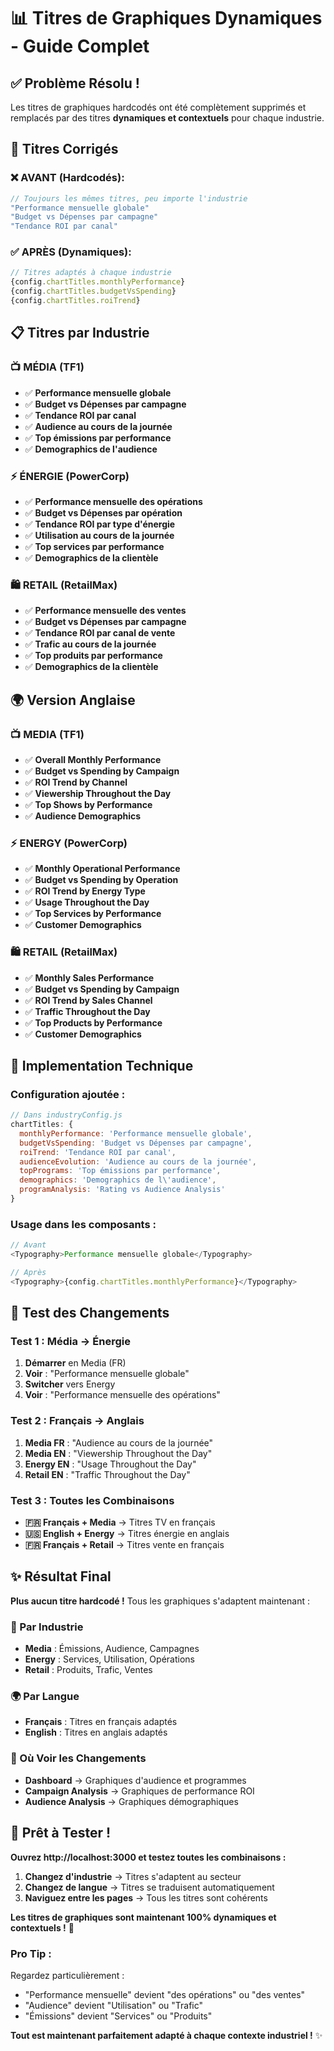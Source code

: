 # 📊 Titres de Graphiques Dynamiques - Guide Complet

## ✅ **Problème Résolu !**

Les titres de graphiques hardcodés ont été complètement supprimés et remplacés par des titres **dynamiques et contextuels** pour chaque industrie.

## 🎯 **Titres Corrigés**

### **❌ AVANT (Hardcodés):**
```javascript
// Toujours les mêmes titres, peu importe l'industrie
"Performance mensuelle globale"
"Budget vs Dépenses par campagne"
"Tendance ROI par canal"
```

### **✅ APRÈS (Dynamiques):**
```javascript
// Titres adaptés à chaque industrie
{config.chartTitles.monthlyPerformance}
{config.chartTitles.budgetVsSpending}
{config.chartTitles.roiTrend}
```

## 📋 **Titres par Industrie**

### **📺 MÉDIA (TF1)**
- ✅ **Performance mensuelle globale**
- ✅ **Budget vs Dépenses par campagne**
- ✅ **Tendance ROI par canal**
- ✅ **Audience au cours de la journée**
- ✅ **Top émissions par performance**
- ✅ **Demographics de l'audience**

### **⚡ ÉNERGIE (PowerCorp)**
- ✅ **Performance mensuelle des opérations**
- ✅ **Budget vs Dépenses par opération**
- ✅ **Tendance ROI par type d'énergie**
- ✅ **Utilisation au cours de la journée**
- ✅ **Top services par performance**
- ✅ **Demographics de la clientèle**

### **🛍️ RETAIL (RetailMax)**
- ✅ **Performance mensuelle des ventes**
- ✅ **Budget vs Dépenses par campagne**
- ✅ **Tendance ROI par canal de vente**
- ✅ **Trafic au cours de la journée**
- ✅ **Top produits par performance**
- ✅ **Demographics de la clientèle**

## 🌍 **Version Anglaise**

### **📺 MEDIA (TF1)**
- ✅ **Overall Monthly Performance**
- ✅ **Budget vs Spending by Campaign**
- ✅ **ROI Trend by Channel**
- ✅ **Viewership Throughout the Day**
- ✅ **Top Shows by Performance**
- ✅ **Audience Demographics**

### **⚡ ENERGY (PowerCorp)**
- ✅ **Monthly Operational Performance**
- ✅ **Budget vs Spending by Operation**
- ✅ **ROI Trend by Energy Type**
- ✅ **Usage Throughout the Day**
- ✅ **Top Services by Performance**
- ✅ **Customer Demographics**

### **🛍️ RETAIL (RetailMax)**
- ✅ **Monthly Sales Performance**
- ✅ **Budget vs Spending by Campaign**
- ✅ **ROI Trend by Sales Channel**
- ✅ **Traffic Throughout the Day**
- ✅ **Top Products by Performance**
- ✅ **Customer Demographics**

## 🔧 **Implementation Technique**

### **Configuration ajoutée :**
```javascript
// Dans industryConfig.js
chartTitles: {
  monthlyPerformance: 'Performance mensuelle globale',
  budgetVsSpending: 'Budget vs Dépenses par campagne',
  roiTrend: 'Tendance ROI par canal',
  audienceEvolution: 'Audience au cours de la journée',
  topPrograms: 'Top émissions par performance',
  demographics: 'Demographics de l\'audience',
  programAnalysis: 'Rating vs Audience Analysis'
}
```

### **Usage dans les composants :**
```javascript
// Avant
<Typography>Performance mensuelle globale</Typography>

// Après
<Typography>{config.chartTitles.monthlyPerformance}</Typography>
```

## 🧪 **Test des Changements**

### **Test 1 : Média → Énergie**
1. **Démarrer** en Media (FR)
2. **Voir** : "Performance mensuelle globale"
3. **Switcher** vers Energy
4. **Voir** : "Performance mensuelle des opérations"

### **Test 2 : Français → Anglais**
1. **Media FR** : "Audience au cours de la journée"
2. **Media EN** : "Viewership Throughout the Day"
3. **Energy EN** : "Usage Throughout the Day"
4. **Retail EN** : "Traffic Throughout the Day"

### **Test 3 : Toutes les Combinaisons**
- **🇫🇷 Français + Media** → Titres TV en français
- **🇺🇸 English + Energy** → Titres énergie en anglais
- **🇫🇷 Français + Retail** → Titres vente en français

## ✨ **Résultat Final**

**Plus aucun titre hardcodé !** Tous les graphiques s'adaptent maintenant :

### **🎯 Par Industrie**
- **Media** : Émissions, Audience, Campagnes
- **Energy** : Services, Utilisation, Opérations
- **Retail** : Produits, Trafic, Ventes

### **🌍 Par Langue**
- **Français** : Titres en français adaptés
- **English** : Titres en anglais adaptés

### **📍 Où Voir les Changements**
- **Dashboard** → Graphiques d'audience et programmes
- **Campaign Analysis** → Graphiques de performance ROI
- **Audience Analysis** → Graphiques démographiques

## 🚀 **Prêt à Tester !**

**Ouvrez http://localhost:3000 et testez toutes les combinaisons :**

1. **Changez d'industrie** → Titres s'adaptent au secteur
2. **Changez de langue** → Titres se traduisent automatiquement
3. **Naviguez entre les pages** → Tous les titres sont cohérents

**Les titres de graphiques sont maintenant 100% dynamiques et contextuels !** 🎉

### **Pro Tip :**
Regardez particulièrement :
- "Performance mensuelle" devient "des opérations" ou "des ventes"
- "Audience" devient "Utilisation" ou "Trafic"
- "Émissions" devient "Services" ou "Produits"

**Tout est maintenant parfaitement adapté à chaque contexte industriel !** ✨